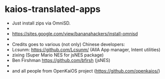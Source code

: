 # kaios-translated-apps

* Just install zips via OmniSD.
*
* https://sites.google.com/view/bananahackers/install-omnisd
*
* Credits goes to various (not only) Chinese developers:
* Lcsunm: https://github.com/Lcsunm/ (AllA App manager, Intent utilities)
* zixing (Super Mario NES for jsNES package)
* Ben Firshman https://github.com/bfirsh (jsNES)
*
* and all people from OpenKaiOS project (https://github.com/openkaios/)
